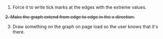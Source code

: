 1. Force it to write tick marks at the edges with the extreme values. 

<strike>2. Make the graph extend from edge to edge in the x direction. </strike>

3. Draw something on the graph on page load so the user knows that it's there. 
